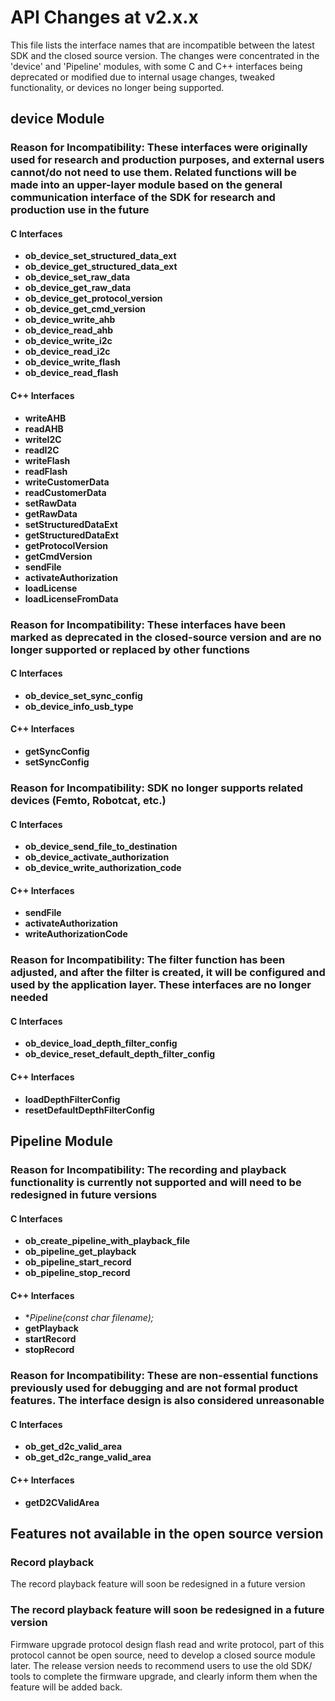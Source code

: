 # API Changes at v2.x.x

This file lists the interface names that are incompatible between the latest SDK and the closed source version. The changes were concentrated in the 'device' and 'Pipeline' modules, with some C and C++ interfaces being deprecated or modified due to internal usage changes, tweaked functionality, or devices no longer being supported.

## device Module

### Reason for Incompatibility: These interfaces were originally used for research and production purposes, and external users cannot/do not need to use them. Related functions will be made into an upper-layer module based on the general communication interface of the SDK for research and production use in the future

#### C Interfaces

- **ob_device_set_structured_data_ext**
- **ob_device_get_structured_data_ext**
- **ob_device_set_raw_data**
- **ob_device_get_raw_data**
- **ob_device_get_protocol_version**
- **ob_device_get_cmd_version**
- **ob_device_write_ahb**
- **ob_device_read_ahb**
- **ob_device_write_i2c**
- **ob_device_read_i2c**
- **ob_device_write_flash**
- **ob_device_read_flash**

#### C++ Interfaces

- **writeAHB**
- **readAHB**
- **writeI2C**
- **readI2C**
- **writeFlash**
- **readFlash**
- **writeCustomerData**
- **readCustomerData**
- **setRawData**
- **getRawData**
- **setStructuredDataExt**
- **getStructuredDataExt**
- **getProtocolVersion**
- **getCmdVersion**
- **sendFile**
- **activateAuthorization**
- **loadLicense**
- **loadLicenseFromData**

### Reason for Incompatibility: These interfaces have been marked as deprecated in the closed-source version and are no longer supported or replaced by other functions

#### C Interfaces

- **ob_device_set_sync_config**
- **ob_device_info_usb_type**

#### C++ Interfaces

- **getSyncConfig**
- **setSyncConfig**

### Reason for Incompatibility: SDK no longer supports related devices (Femto, Robotcat, etc.)

#### C Interfaces

- **ob_device_send_file_to_destination**
- **ob_device_activate_authorization**
- **ob_device_write_authorization_code**

#### C++ Interfaces

- **sendFile**
- **activateAuthorization**
- **writeAuthorizationCode**

### Reason for Incompatibility: The filter function has been adjusted, and after the filter is created, it will be configured and used by the application layer. These interfaces are no longer needed

#### C Interfaces

- **ob_device_load_depth_filter_config**
- **ob_device_reset_default_depth_filter_config**

#### C++ Interfaces

- **loadDepthFilterConfig**
- **resetDefaultDepthFilterConfig**

## Pipeline Module

### Reason for Incompatibility: The recording and playback functionality is currently not supported and will need to be redesigned in future versions

#### C Interfaces

- **ob_create_pipeline_with_playback_file**
- **ob_pipeline_get_playback**
- **ob_pipeline_start_record**
- **ob_pipeline_stop_record**

#### C++ Interfaces

- **Pipeline(const char *filename);**
- **getPlayback**
- **startRecord**
- **stopRecord**

### Reason for Incompatibility: These are non-essential functions previously used for debugging and are not formal product features. The interface design is also considered unreasonable

#### C Interfaces

- **ob_get_d2c_valid_area**
- **ob_get_d2c_range_valid_area**

#### C++ Interfaces

- **getD2CValidArea**

## Features not available in the open source version

### Record playback

The record playback feature will soon be redesigned in a future version

### The record playback feature will soon be redesigned in a future version

Firmware upgrade protocol design flash read and write protocol, part of this protocol cannot be open source, need to develop a closed source module later. The release version needs to recommend users to use the old SDK/ tools to complete the firmware upgrade, and clearly inform them when the feature will be added back.
